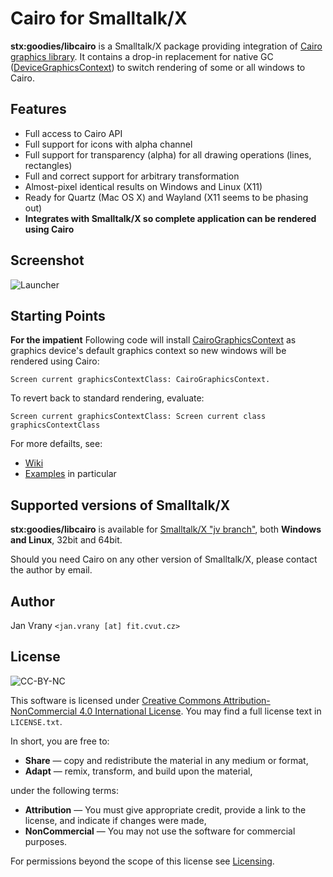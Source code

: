# Cairo for Smalltalk/X

**stx:goodies/libcairo** is a Smalltalk/X package providing integration of [Cairo graphics library][1]. 
It contains a drop-in replacement for native GC ([DeviceGraphicsContext][5]) to switch 
rendering of some or all windows to Cairo. 

## Features

* Full access to Cairo API
* Full support for icons with alpha channel
* Full support for transparency (alpha) for all drawing operations (lines, rectangles)
* Full and correct support for arbitrary transformation
* Almost-pixel identical results on Windows and Linux (X11)
* Ready for Quartz (Mac OS X) and Wayland (X11 seems to be phasing out)
* **Integrates with Smalltalk/X so complete application can be rendered using Cairo**

## Screenshot

![Launcher](https://bitbucket.org/janvrany/stx-goodies-libcairo/wiki/screenshot_013.png)

## Starting Points

**For the impatient**
Following code will install [CairoGraphicsContext][6] as graphics 
device's default graphics context so new windows will be rendered using Cairo:

    Screen current graphicsContextClass: CairoGraphicsContext.

To revert back to standard rendering, evaluate: 

    Screen current graphicsContextClass: Screen current class graphicsContextClass

For more defailts, see:

* [Wiki][7]
* [Examples][8] in particular

## Supported versions of Smalltalk/X

**stx:goodies/libcairo** is available for [Smalltalk/X "jv branch"][2], both
**Windows and Linux**, 32bit and 64bit. 

Should you need Cairo on any other version of Smalltalk/X, please contact the author by email. 

## Author

Jan Vrany `<jan.vrany [at] fit.cvut.cz>`

## License

![CC-BY-NC](https://i.creativecommons.org/l/by-nc/4.0/88x31.png)

This software is licensed under [Creative Commons Attribution-NonCommercial 4.0 International License][3]. You may find a full license text in `LICENSE.txt`.

In short, you are free to:

* **Share** — copy and redistribute the material in any medium or format,
* **Adapt** — remix, transform, and build upon the material,

under the following terms: 

* **Attribution** — You must give appropriate credit, provide a link to the license, and indicate if changes were made, 
* **NonCommercial** — You may not use the software for commercial purposes.

For permissions beyond the scope of this license see [Licensing][4].

[1]: http://www.cairographics.org
[2]: https://swing.fit.cvut.cz/projects/stx-jv/
[3]: http://creativecommons.org/licenses/by-nc/4.0/
[4]: https://bitbucket.org/janvrany/stx-goodies-libcairo/wiki/Licensing
[5]: http://swing.fit.cvut.cz/hg/stx.libview/file/jv/DeviceGraphicsContext.st
[6]: https://bitbucket.org/janvrany/stx-goodies-libcairo/src/default/CairoGraphicsContext.st
[7]: https://bitbucket.org/janvrany/stx-goodies-libcairo/wiki/Home
[8]: https://bitbucket.org/janvrany/stx-goodies-libcairo/wiki/examples/Examples
